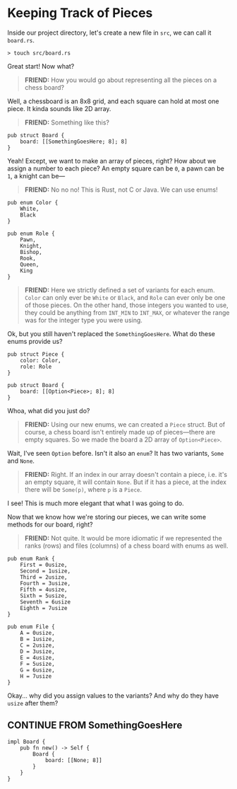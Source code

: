 # Keeping Track of Pieces

Inside our project directory, let's create a new file in `src`, we can call it `board.rs`.

```text
> touch src/board.rs
```

Great start! Now what?

> **FRIEND:** How you would go about representing all the pieces on a chess board?

Well, a chessboard is an 8x8 grid, and each square can hold at most one piece. It kinda sounds like 2D array.

> **FRIEND:** Something like this?

```rust,noplayground
pub struct Board {
    board: [[SomethingGoesHere; 8]; 8]
}
```

Yeah! Except, we want to make an array of pieces, right? How about we assign a number to each piece? An empty square can be `0`, a pawn can be `1`, a knight can be—

> **FRIEND:** No no no! This is Rust, not C or Java. We can use enums!
<!-- TODO: Consider C and Java enums -->

```rust, noplayground
pub enum Color {
    White,
    Black
}

pub enum Role {
    Pawn,
    Knight,
    Bishop,
    Rook,
    Queen,
    King
}
```

> **FRIEND:** Here we strictly defined a set of variants for each enum. `Color` can only ever be `White` or `Black`, and `Role` can ever only be one of those pieces. On the other hand, those integers you wanted to use, they could be anything from `INT_MIN` to `INT_MAX`, or whatever the range was for the integer type you were using.

Ok, but you still haven't replaced the `SomethingGoesHere`. What do these enums provide us?

```rust,noplayground
pub struct Piece {
    color: Color,
    role: Role
}

pub struct Board {
    board: [[Option<Piece>; 8]; 8]
}
```

Whoa, what did you just do?

> **FRIEND:** Using our new enums, we can created a `Piece` struct. But of course, a chess board isn't entirely made up of pieces—there are empty squares. So we made the board a 2D  array of `Option<Piece>`.

Wait, I've seen `Option` before. Isn't it also an `enum`? It has two variants, `Some` and `None`.

> **FRIEND:** Right. If an index in our array doesn't contain a piece, i.e. it's an empty square, it will contain `None`. But if it has a piece, at the index there will be `Some(p)`, where `p` is a `Piece`.

I see! This is much more elegant that what I was going to do.

Now that we know how we're storing our pieces, we can write some methods for our board, right?

> **FRIEND:** Not quite. It would be more idiomatic if we represented the ranks (rows) and files (columns) of a chess board with enums as well.

```rust,noplayground
pub enum Rank {
    First = 0usize,
    Second = 1usize,
    Third = 2usize,
    Fourth = 3usize,
    Fifth = 4usize,
    Sixth = 5usize,
    Seventh = 6usize
    Eighth = 7usize
}

pub enum File {
    A = 0usize,
    B = 1usize,
    C = 2usize,
    D = 3usize,
    E = 4usize,
    F = 5usize,
    G = 6usize,
    H = 7usize
}
```

Okay... why did you assign values to the variants? And why do they have `usize` after them?

## CONTINUE FROM SomethingGoesHere

```rust,noplayground
impl Board {
    pub fn new() -> Self {
        Board {
            board: [[None; 8]]
        }
    }
}
```
